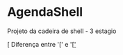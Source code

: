 # AgendaShell
Projeto da cadeira de shell - 3 estagio

[ Diferença entre '[' e '[[' ](http://tldp.org/LDP/Bash-Beginners-Guide/html/sect_07_02.html)